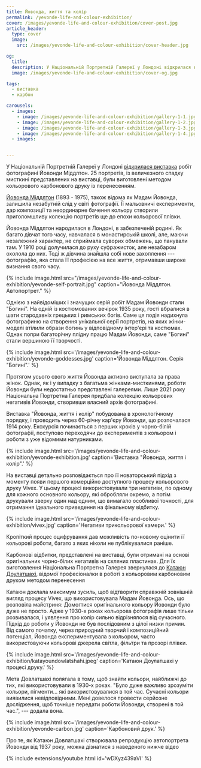 ```yaml
---
title: Йовонда, життя та колір
permalink: /yevonde-life-and-colour-exhibition/
cover: /images/yevonde-life-and-colour-exhibition/cover-post.jpg
article_header:
  type: cover
  image:
    src: /images/yevonde-life-and-colour-exhibition/cover-header.jpg

og:
  title:
  description: У Національній Портретній Галереї у Лондоні відкрилася виставка робіт фотографині Йовонди Міддлтон.
  image: /images/yevonde-life-and-colour-exhibition/cover-og.jpg

tags:
  - виставка
  - карбон

carousels:
  - images:
    - image: /images/yevonde-life-and-colour-exhibition/gallery-1-1.jpg
    - image: /images/yevonde-life-and-colour-exhibition/gallery-1-2.jpg
    - image: /images/yevonde-life-and-colour-exhibition/gallery-1-3.jpg
    - image: /images/yevonde-life-and-colour-exhibition/gallery-1-4.jpg
  - images:


---
```


У Національній Портретній Галереї у Лондоні [відкрилася виставка](https://www.npg.org.uk/whatson/exhibitions/2023/yevonde-life-and-colour/) робіт фотографині Йовонди Міддлтон. 25 портретів, iз величезного спадку мисткині представлених на виставці, були виготовлені методом кольорового карбонового друку із перенесенням.

<!--more-->

[Йовонда Міддлтон](https://en.wikipedia.org/wiki/Yevonde_Middleton) (1893 - 1975), також відома як Мадам Йовонда, залишила незабутній слід у світі фотографії. Її мальовничі експерименти, дар композиції та неординарне бачення кольору створили приголомшливу колекцію портретів ще до епохи кольорової плівки.

Йовонда Міддлтон народилася в Лондоні, в забезпеченій родині. Як багато дівчат того часу, навчалася в монастирській школі, але, маючи незалежний характер, не сприймала суворих обмежень, що панували там. У 1910 році долучилася до руху суфражисток, але незабаром охолола до них. Тоді ж дівчина знайшла собі нове захоплення&nbsp;--- фотографію, яка стала її професією на все життя, отримавши широке визнання свого часу.

{% include image.html
  src="/images/yevonde-life-and-colour-exhibition/yevonde-self-portrait.jpg"
  caption="Йовонда Міддлтон. Автопортрет."
%}

Однією з найвідоміших і значущих серій робіт Мадам Йовонди стали "Богині". На одній із костюмованих вечірок 1935 року, гості вбралися в шати стародавніх грецьких і римських богів. Саме ця подія надихнула фотографиню на створення унікальної серії портретів, на яких жінки-моделі втілили образи богинь у відповідному інтер'єрі та костюмах. Однак попри багаторічну плідну працю Мадам Йовонди, саме "Богині" стали вершиною її творчості.

{% include image.html
  src='/images/yevonde-life-and-colour-exhibition/yevonde-goddesses.jpg'
  caption='Йовонда Міддлтон. Серія "Богині".'
%}

Протягом усього свого життя Йовонда активно виступала за права жінок. Однак, як і у випадку з багатьма жінками-мисткинями, роботи Йовонди були недостатньо представлені галереями. Лише 2021 року Національна Портретна Галерея придбала колекцію кольорових негативів Йовонди, створивши власний архів фотографині.

Виставка "Йовонда, життя і колір" побудована в хронологічному порядку, і проводить через 60-річну кар'єру Йовонди, що розпочалася 1914 року. Екскурсія починається з перших кроків у чорно-білій фотографії, поступово переходячи до експериментів з кольором і роботи з уже відомими натурниками.

{% include image.html
  src='/images/yevonde-life-and-colour-exhibition/yevonde-exhibition.jpg'
  caption='Виставка "Йовонда, життя і колір".'
%}

На виставці детально розповідається про її новаторський підхід з моменту появи першого комерційно доступного процесу кольорового друку Vivex. У цьому процесі використовували три негативи, по одному для кожного основного кольору, які обробляли окремо, а потім друкували зверху один над одним, що вимагало особливої точності, для отримання ідеального приведення на фінальному відбитку.

{% include image.html
  src='/images/yevonde-life-and-colour-exhibition/vivex.jpg'
  caption='Негативи трикольорової камери.'
%}

Кропіткий процес оцифрування дав можливість по-новому оцінити її кольорові роботи, багато з яких ніколи не публікувалися раніше.

Карбонові відбитки, представлені на виставці, були отримані на основі оригінальних чорно-білих негативів на скляних пластинах. Для їх виготовлення Національна Портретна Галерея звернулася до [Катаюн Доулатшахі](https://katayoundowlatshahi.com/), відомої професіоналки в роботі з кольоровим карбоновим друком методом перенесення

Катаюн доклала максимум зусиль, щоб відтворити справжній зовнішній вигляд процесу Vivex, що використовувала Мадам Йовонда. Ось, що розповіла майстриня: Домогтися оригінального кольору Йовонди було дуже не просто. Адже у 1930-х роках кольорова фотографія лише тільки розвивалася, і уявлення про колір сильно відрізнялося від сучасного. Підхід до роботи у Йовонди не був послідовним з цілої низки причин. Від самого початку, через природний творчий і композиційний потенціал, Йовонда експериментувала з кольором, часто використовуючи кольорові джерела світла, фільтри та прозорі плівки.

{% include image.html
  src='/images/yevonde-life-and-colour-exhibition/katayoundowlatshahi.jpeg'
  caption='Катаюн Доулатшахі у процесі друку.'
%}

Мета Довлатшахі полягала в тому, щоб знайти кольори, найближчі до тих, які використовували в 1930-х роках. "Було дуже важливо зрозуміти кольори, пігменти... які використовувалися в той час. Сучасні кольори виявилися невідповідними. Мені довелося провести серйозне дослідження, щоб точніше передати роботи Йовонди, створені в той час.",&nbsp;--- додала вона.

{% include image.html
  src='/images/yevonde-life-and-colour-exhibition/yevonde-carbon.jpg'
  caption='Карбоновий друк.'
%}

Про те, як Катаюн Довлатшахі створювала репродукцію автопортрета Йовонди від 1937 року, можна дізнатися з наведеного нижче відео

{% include extensions/youtube.html id='wDXyz439aVI' %}
